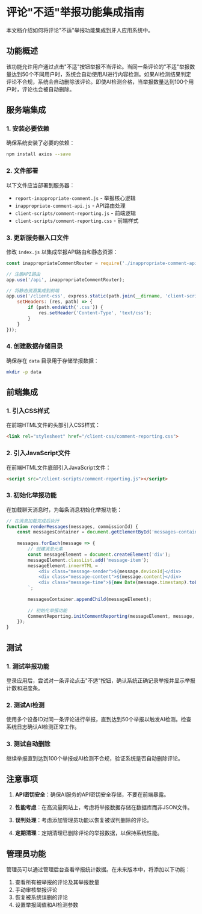 # 评论"不适"举报功能集成指南

本文档介绍如何将评论"不适"举报功能集成到牙人应用系统中。

## 功能概述

该功能允许用户通过点击"不适"按钮举报不当评论。当同一条评论的"不适"举报数量达到50个不同用户时，系统会自动使用AI进行内容检测。如果AI检测结果判定评论不合规，系统会自动删除该评论。即使AI检测合格，当举报数量达到100个用户时，评论也会被自动删除。

## 服务端集成

### 1. 安装必要依赖

确保系统安装了必要的依赖：

```bash
npm install axios --save
```

### 2. 文件部署

以下文件应当部署到服务器：

- `report-inappropriate-comment.js` - 举报核心逻辑
- `inappropriate-comment-api.js` - API路由处理
- `client-scripts/comment-reporting.js` - 前端逻辑
- `client-scripts/comment-reporting.css` - 前端样式

### 3. 更新服务器入口文件

修改 `index.js` 以集成举报API路由和静态资源：

```javascript
const inappropriateCommentRouter = require('./inappropriate-comment-api');

// 注册API路由
app.use('/api', inappropriateCommentRouter);

// 将静态资源集成到前端
app.use('/client-css', express.static(path.join(__dirname, 'client-scripts'), {
    setHeaders: (res, path) => {
        if (path.endsWith('.css')) {
            res.setHeader('Content-Type', 'text/css');
        }
    }
}));
```

### 4. 创建数据存储目录

确保存在 `data` 目录用于存储举报数据：

```bash
mkdir -p data
```

## 前端集成

### 1. 引入CSS样式

在前端HTML文件的头部引入CSS样式：

```html
<link rel="stylesheet" href="/client-css/comment-reporting.css">
```

### 2. 引入JavaScript文件

在前端HTML文件底部引入JavaScript文件：

```html
<script src="/client-scripts/comment-reporting.js"></script>
```

### 3. 初始化举报功能

在加载聊天消息时，为每条消息初始化举报功能：

```javascript
// 在消息加载完成后执行
function renderMessages(messages, commissionId) {
    const messagesContainer = document.getElementById('messages-container');
    
    messages.forEach(message => {
        // 创建消息元素
        const messageElement = document.createElement('div');
        messageElement.classList.add('message-item');
        messageElement.innerHTML = `
            <div class="message-sender">${message.deviceId}</div>
            <div class="message-content">${message.content}</div>
            <div class="message-time">${new Date(message.timestamp).toLocaleString()}</div>
        `;
        
        messagesContainer.appendChild(messageElement);
        
        // 初始化举报功能
        CommentReporting.initCommentReporting(messageElement, message, commissionId);
    });
}
```

## 测试

### 1. 测试举报功能

登录应用后，尝试对一条评论点击"不适"按钮，确认系统正确记录举报并显示举报计数和进度条。

### 2. 测试AI检测

使用多个设备ID对同一条评论进行举报，直到达到50个举报以触发AI检测。检查系统日志确认AI检测正常工作。

### 3. 测试自动删除

继续举报直到达到100个举报或AI检测不合规，验证系统是否自动删除评论。

## 注意事项

1. **API密钥安全**：确保AI服务的API密钥安全存储，不要在前端暴露。

2. **性能考虑**：在高流量网站上，考虑将举报数据存储在数据库而非JSON文件。

3. **误判处理**：考虑添加管理员功能以恢复被误判删除的评论。

4. **定期清理**：定期清理已删除评论的举报数据，以保持系统性能。

## 管理员功能

管理员可以通过管理后台查看举报统计数据。在未来版本中，将添加以下功能：

1. 查看所有被举报的评论及其举报数量
2. 手动审核举报评论
3. 恢复被系统误删的评论
4. 设置举报阈值和AI检测参数 